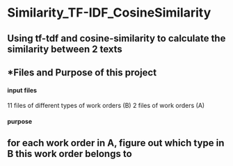 # Similarity_TF-IDF_CosineSimilarity
Using tf-tdf and cosine-similarity to calculate the similarity between 2 texts
--------
## *Files and Purpose of this project
#### input files
11 files of different types of work orders (B)
2 files of work orders (A)
#### purpose
for each work order in A, figure out which type in B this work order belongs to
--------
